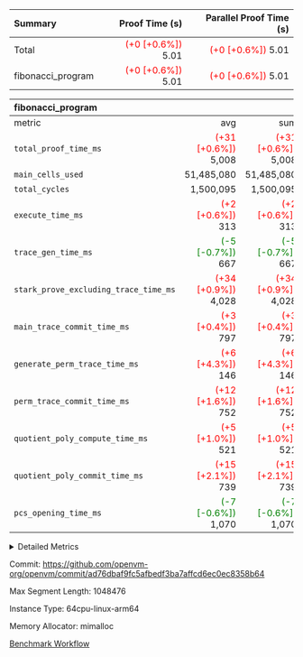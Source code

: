 | Summary | Proof Time (s) | Parallel Proof Time (s) |
|:---|---:|---:|
| Total | <span style='color: red'>(+0 [+0.6%])</span> 5.01 | <span style='color: red'>(+0 [+0.6%])</span> 5.01 |
| fibonacci_program | <span style='color: red'>(+0 [+0.6%])</span> 5.01 | <span style='color: red'>(+0 [+0.6%])</span> 5.01 |


| fibonacci_program |||||
|:---|---:|---:|---:|---:|
|metric|avg|sum|max|min|
| `total_proof_time_ms ` | <span style='color: red'>(+31 [+0.6%])</span> 5,008 | <span style='color: red'>(+31 [+0.6%])</span> 5,008 | <span style='color: red'>(+31 [+0.6%])</span> 5,008 | <span style='color: red'>(+31 [+0.6%])</span> 5,008 |
| `main_cells_used     ` |  51,485,080 |  51,485,080 |  51,485,080 |  51,485,080 |
| `total_cycles        ` |  1,500,095 |  1,500,095 |  1,500,095 |  1,500,095 |
| `execute_time_ms     ` | <span style='color: red'>(+2 [+0.6%])</span> 313 | <span style='color: red'>(+2 [+0.6%])</span> 313 | <span style='color: red'>(+2 [+0.6%])</span> 313 | <span style='color: red'>(+2 [+0.6%])</span> 313 |
| `trace_gen_time_ms   ` | <span style='color: green'>(-5 [-0.7%])</span> 667 | <span style='color: green'>(-5 [-0.7%])</span> 667 | <span style='color: green'>(-5 [-0.7%])</span> 667 | <span style='color: green'>(-5 [-0.7%])</span> 667 |
| `stark_prove_excluding_trace_time_ms` | <span style='color: red'>(+34 [+0.9%])</span> 4,028 | <span style='color: red'>(+34 [+0.9%])</span> 4,028 | <span style='color: red'>(+34 [+0.9%])</span> 4,028 | <span style='color: red'>(+34 [+0.9%])</span> 4,028 |
| `main_trace_commit_time_ms` | <span style='color: red'>(+3 [+0.4%])</span> 797 | <span style='color: red'>(+3 [+0.4%])</span> 797 | <span style='color: red'>(+3 [+0.4%])</span> 797 | <span style='color: red'>(+3 [+0.4%])</span> 797 |
| `generate_perm_trace_time_ms` | <span style='color: red'>(+6 [+4.3%])</span> 146 | <span style='color: red'>(+6 [+4.3%])</span> 146 | <span style='color: red'>(+6 [+4.3%])</span> 146 | <span style='color: red'>(+6 [+4.3%])</span> 146 |
| `perm_trace_commit_time_ms` | <span style='color: red'>(+12 [+1.6%])</span> 752 | <span style='color: red'>(+12 [+1.6%])</span> 752 | <span style='color: red'>(+12 [+1.6%])</span> 752 | <span style='color: red'>(+12 [+1.6%])</span> 752 |
| `quotient_poly_compute_time_ms` | <span style='color: red'>(+5 [+1.0%])</span> 521 | <span style='color: red'>(+5 [+1.0%])</span> 521 | <span style='color: red'>(+5 [+1.0%])</span> 521 | <span style='color: red'>(+5 [+1.0%])</span> 521 |
| `quotient_poly_commit_time_ms` | <span style='color: red'>(+15 [+2.1%])</span> 739 | <span style='color: red'>(+15 [+2.1%])</span> 739 | <span style='color: red'>(+15 [+2.1%])</span> 739 | <span style='color: red'>(+15 [+2.1%])</span> 739 |
| `pcs_opening_time_ms ` | <span style='color: green'>(-7 [-0.6%])</span> 1,070 | <span style='color: green'>(-7 [-0.6%])</span> 1,070 | <span style='color: green'>(-7 [-0.6%])</span> 1,070 | <span style='color: green'>(-7 [-0.6%])</span> 1,070 |



<details>
<summary>Detailed Metrics</summary>

| group | num_segments | keygen_time_ms | commit_exe_time_ms |
| --- | --- | --- | --- |
| fibonacci_program | 1 | 388 | 5 | 

| group | air_name | quotient_deg | interactions | constraints |
| --- | --- | --- | --- | --- |
| fibonacci_program | AccessAdapterAir<16> | 4 | 5 | 11 | 
| fibonacci_program | AccessAdapterAir<2> | 4 | 5 | 11 | 
| fibonacci_program | AccessAdapterAir<32> | 4 | 5 | 11 | 
| fibonacci_program | AccessAdapterAir<4> | 4 | 5 | 11 | 
| fibonacci_program | AccessAdapterAir<64> | 4 | 5 | 11 | 
| fibonacci_program | AccessAdapterAir<8> | 4 | 5 | 11 | 
| fibonacci_program | BitwiseOperationLookupAir<8> | 2 | 2 | 4 | 
| fibonacci_program | MemoryMerkleAir<8> | 4 | 4 | 38 | 
| fibonacci_program | PersistentBoundaryAir<8> | 4 | 3 | 5 | 
| fibonacci_program | PhantomAir | 4 | 3 | 4 | 
| fibonacci_program | Poseidon2PeripheryAir<BabyBearParameters>, 1> | 2 | 1 | 286 | 
| fibonacci_program | ProgramAir | 1 | 1 | 4 | 
| fibonacci_program | RangeTupleCheckerAir<2> | 1 | 1 | 4 | 
| fibonacci_program | Rv32HintStoreAir | 4 | 19 | 21 | 
| fibonacci_program | VariableRangeCheckerAir | 1 | 1 | 4 | 
| fibonacci_program | VmAirWrapper<Rv32BaseAluAdapterAir, BaseAluCoreAir<4, 8> | 4 | 19 | 30 | 
| fibonacci_program | VmAirWrapper<Rv32BaseAluAdapterAir, LessThanCoreAir<4, 8> | 4 | 17 | 35 | 
| fibonacci_program | VmAirWrapper<Rv32BaseAluAdapterAir, ShiftCoreAir<4, 8> | 4 | 23 | 84 | 
| fibonacci_program | VmAirWrapper<Rv32BranchAdapterAir, BranchEqualCoreAir<4> | 4 | 11 | 17 | 
| fibonacci_program | VmAirWrapper<Rv32BranchAdapterAir, BranchLessThanCoreAir<4, 8> | 4 | 13 | 32 | 
| fibonacci_program | VmAirWrapper<Rv32CondRdWriteAdapterAir, Rv32JalLuiCoreAir> | 4 | 10 | 15 | 
| fibonacci_program | VmAirWrapper<Rv32JalrAdapterAir, Rv32JalrCoreAir> | 4 | 16 | 16 | 
| fibonacci_program | VmAirWrapper<Rv32LoadStoreAdapterAir, LoadSignExtendCoreAir<4, 8> | 4 | 18 | 21 | 
| fibonacci_program | VmAirWrapper<Rv32LoadStoreAdapterAir, LoadStoreCoreAir<4> | 4 | 17 | 27 | 
| fibonacci_program | VmAirWrapper<Rv32MultAdapterAir, DivRemCoreAir<4, 8> | 4 | 25 | 72 | 
| fibonacci_program | VmAirWrapper<Rv32MultAdapterAir, MulHCoreAir<4, 8> | 4 | 24 | 23 | 
| fibonacci_program | VmAirWrapper<Rv32MultAdapterAir, MultiplicationCoreAir<4, 8> | 4 | 19 | 13 | 
| fibonacci_program | VmAirWrapper<Rv32RdWriteAdapterAir, Rv32AuipcCoreAir> | 4 | 11 | 12 | 
| fibonacci_program | VmConnectorAir | 4 | 3 | 8 | 

| group | air_name | segment | rows | prep_cols | perm_cols | main_cols | cells |
| --- | --- | --- | --- | --- | --- | --- | --- |
| fibonacci_program | AccessAdapterAir<8> | 0 | 32 |  | 12 | 17 | 928 | 
| fibonacci_program | BitwiseOperationLookupAir<8> | 0 | 65,536 | 3 | 8 | 2 | 655,360 | 
| fibonacci_program | MemoryMerkleAir<8> | 0 | 256 |  | 12 | 32 | 11,264 | 
| fibonacci_program | PersistentBoundaryAir<8> | 0 | 32 |  | 8 | 20 | 896 | 
| fibonacci_program | PhantomAir | 0 | 2 |  | 8 | 6 | 28 | 
| fibonacci_program | Poseidon2PeripheryAir<BabyBearParameters>, 1> | 0 | 256 |  | 8 | 300 | 78,848 | 
| fibonacci_program | ProgramAir | 0 | 4,096 |  | 8 | 10 | 73,728 | 
| fibonacci_program | RangeTupleCheckerAir<2> | 0 | 524,288 | 2 | 8 | 1 | 4,718,592 | 
| fibonacci_program | Rv32HintStoreAir | 0 | 4 |  | 24 | 32 | 224 | 
| fibonacci_program | VariableRangeCheckerAir | 0 | 262,144 | 2 | 8 | 1 | 2,359,296 | 
| fibonacci_program | VmAirWrapper<Rv32BaseAluAdapterAir, BaseAluCoreAir<4, 8> | 0 | 1,048,576 |  | 28 | 36 | 67,108,864 | 
| fibonacci_program | VmAirWrapper<Rv32BaseAluAdapterAir, LessThanCoreAir<4, 8> | 0 | 524,288 |  | 24 | 37 | 31,981,568 | 
| fibonacci_program | VmAirWrapper<Rv32BranchAdapterAir, BranchEqualCoreAir<4> | 0 | 262,144 |  | 16 | 26 | 11,010,048 | 
| fibonacci_program | VmAirWrapper<Rv32BranchAdapterAir, BranchLessThanCoreAir<4, 8> | 0 | 4 |  | 20 | 32 | 208 | 
| fibonacci_program | VmAirWrapper<Rv32CondRdWriteAdapterAir, Rv32JalLuiCoreAir> | 0 | 131,072 |  | 16 | 18 | 4,456,448 | 
| fibonacci_program | VmAirWrapper<Rv32JalrAdapterAir, Rv32JalrCoreAir> | 0 | 16 |  | 20 | 28 | 768 | 
| fibonacci_program | VmAirWrapper<Rv32LoadStoreAdapterAir, LoadStoreCoreAir<4> | 0 | 16 |  | 28 | 40 | 1,088 | 
| fibonacci_program | VmAirWrapper<Rv32RdWriteAdapterAir, Rv32AuipcCoreAir> | 0 | 8 |  | 16 | 21 | 296 | 
| fibonacci_program | VmConnectorAir | 0 | 2 | 1 | 8 | 4 | 24 | 

| group | segment | trace_gen_time_ms | total_proof_time_ms | total_cycles | total_cells | stark_prove_excluding_trace_time_ms | quotient_poly_compute_time_ms | quotient_poly_commit_time_ms | perm_trace_commit_time_ms | pcs_opening_time_ms | main_trace_commit_time_ms | main_cells_used | generate_perm_trace_time_ms | execute_time_ms |
| --- | --- | --- | --- | --- | --- | --- | --- | --- | --- | --- | --- | --- | --- | --- |
| fibonacci_program | 0 | 667 | 5,008 | 1,500,095 | 122,458,476 | 4,028 | 521 | 739 | 752 | 1,070 | 797 | 51,485,080 | 146 | 313 | 

</details>


Commit: https://github.com/openvm-org/openvm/commit/ad76dbaf9fc5afbedf3ba7affcd6ec0ec8358b64

Max Segment Length: 1048476

Instance Type: 64cpu-linux-arm64

Memory Allocator: mimalloc

[Benchmark Workflow](https://github.com/openvm-org/openvm/actions/runs/13089853312)
